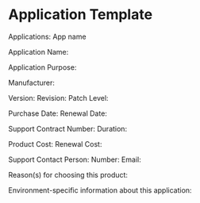 # Application Template

Applications: App name

Application Name:

Application Purpose:

Manufacturer:

Version: Revision: Patch Level:

Purchase Date: Renewal Date:

Support Contract Number: Duration:

Product Cost: Renewal Cost:

Support Contact Person: Number: Email:

Reason(s) for choosing this product:

Environment-specific information about this application:
